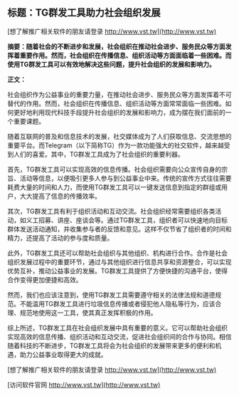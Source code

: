 ## **标题：TG群发工具助力社会组织发展**

[想了解推广相关软件的朋友请登录 http://www.vst.tw](http://www.vst.tw)

**摘要：随着社会的不断进步和发展，社会组织在推动社会进步、服务民众等方面发挥着重要作用。然而，社会组织在传播信息、组织活动等方面面临着一些困难。而使用TG群发工具可以有效地解决这些问题，提升社会组织的发展和影响力。**

**正文：**

社会组织作为公益事业的重要力量，在推动社会进步、服务民众等方面发挥着不可替代的作用。然而，社会组织在传播信息、组织活动等方面常常面临一些困难。如何更好地利用现代科技手段提升社会组织的发展和影响力，成为摆在我们面前的一个重要课题。

随着互联网的普及和信息技术的发展，社交媒体成为了人们获取信息、交流思想的重要平台。而Telegram（以下简称TG）作为一款功能强大的社交软件，越来越受到人们的喜爱。其中，TG群发工具成为了社会组织的重要利器。

首先，TG群发工具可以实现高效的信息传播。社会组织需要向公众宣传自身的宗旨、活动等信息，以便吸引更多人参与到公益事业中来。传统的宣传方式往往需要耗费大量的时间和人力，而使用TG群发工具可以一键发送信息到指定的群组或用户，大大提高了信息的传播效率。

其次，TG群发工具有利于组织活动和互动交流。社会组织经常需要组织各类活动，如义工招募、讲座、座谈会等。通过TG群发工具，组织者可以快速地向目标群体发送活动通知，并收集参与者的反馈和意见。这样不仅节省了组织者的时间和精力，还提高了活动的参与度和质量。

此外，TG群发工具还可以帮助社会组织与其他组织、机构进行合作。合作是社会组织发展过程中的重要环节，通过与其他组织进行信息共享和资源整合，可以实现优势互补，推动公益事业的发展。TG群发工具提供了方便快捷的沟通平台，使得合作变得更加便捷和高效。

然而，我们也应该注意到，使用TG群发工具需要遵守相关的法律法规和道德规范。不能滥用TG群发工具进行垃圾信息传播或者侵犯他人隐私等行为，应该合理、规范地使用这一工具，使其真正发挥积极的作用。

综上所述，TG群发工具在社会组织发展中具有重要的意义。它可以帮助社会组织实现高效的信息传播、组织活动和互动交流，促进社会组织间的合作与协同。相信随着科技的不断进步，TG群发工具将会为社会组织的发展带来更多的便利和机遇，助力公益事业取得更大的成就。

[想了解推广相关软件的朋友请登录 http://www.vst.tw](http://www.vst.tw)


[访问软件官网 http://www.vst.tw](http://www.vst.tw)
